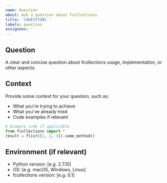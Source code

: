 ```yaml
---
name: Question
about: Ask a question about fcollections
title: '[QUESTION] '
labels: question
assignees: ''
---
```


## Question
A clear and concise question about fcollections usage, implementation, or other aspects.

## Context
Provide some context for your question, such as:
- What you're trying to achieve
- What you've already tried
- Code examples if relevant

```python
# Example code if applicable
from fcollections import *
result = flist([1, 2, 3]).some_method()
```

## Environment (if relevant)
 - Python version: [e.g. 2.7.10]
 - OS: [e.g. macOS, Windows, Linux]
 - fcollections version: [e.g. 0.1]